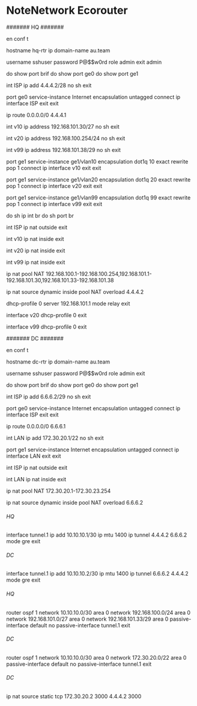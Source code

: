 # NoteNetwork Ecorouter
####### HQ #######

en
conf t

hostname hq-rtr
ip domain-name au.team

username sshuser
password P@$$w0rd
role admin
exit
admin

do show port brif
do show port ge0
do show port ge1

int ISP
ip add 4.4.4.2/28
no sh
exit

port ge0
service-instance Internet
encapsulation untagged
connect ip interface ISP
exit
exit

ip route 0.0.0.0/0 4.4.4.1

int v10
ip address 192.168.101.30/27
no sh
exit

int v20
ip address 192.168.100.254/24
no sh
exit

int v99
ip address 192.168.101.38/29
no sh
exit

port ge1
service-instance ge1/vlan10
encapsulation dot1q 10 exact
rewrite pop 1
connect ip interface v10
exit
exit

port ge1
service-instance ge1/vlan20
encapsulation dot1q 20 exact
rewrite pop 1
connect ip interface v20
exit
exit

port ge1
service-instance ge1/vlan99
encapsulation dot1q 99 exact
rewrite pop 1
connect ip interface v99
exit
exit

do sh ip int br
do sh port br

int ISP
ip nat outside
exit

int v10
ip nat inside
exit

int v20
ip nat inside
exit

int v99
ip nat inside
exit


ip nat pool NAT 192.168.100.1-192.168.100.254,192.168.101.1-192.168.101.30,192.168.101.33-192.168.101.38

ip nat source dynamic inside pool NAT overload 4.4.4.2

dhcp-profile 0
server 192.168.101.1
mode relay
exit

interface v20
dhcp-profile 0
exit

interface v99
dhcp-profile 0
exit



####### DC #######

en
conf t

hostname dc-rtr
ip domain-name au.team

username sshuser
password P@$$w0rd
role admin
exit

do show port brif
do show port ge0
do show port ge1

int ISP
ip add 6.6.6.2/29
no sh
exit

port ge0
service-instance Internet
encapsulation untagged
connect ip interface ISP
exit
exit

ip route 0.0.0.0/0 6.6.6.1

int LAN
ip add 172.30.20.1/22
no sh
exit

port ge1
service-instance Internet
encapsulation untagged
connect ip interface LAN
exit
exit

int ISP
ip nat outside
exit

int LAN
ip nat inside
exit

ip nat pool NAT 172.30.20.1-172.30.23.254

ip nat source dynamic inside pool NAT overload 6.6.6.2


###### HQ ######

interface tunnel.1
ip add 10.10.10.1/30
ip mtu 1400
ip tunnel 4.4.4.2 6.6.6.2 mode gre
exit


###### DC ######

interface tunnel.1
ip add 10.10.10.2/30
ip mtu 1400
ip tunnel 6.6.6.2 4.4.4.2 mode gre
exit


###### HQ ######

router ospf 1
network 10.10.10.0/30 area 0
network 192.168.100.0/24 area 0
network 192.168.101.0/27 area 0
network 192.168.101.33/29 area 0
passive-interface default
no passive-interface tunnel.1
exit


###### DC ######

router ospf 1
network 10.10.10.0/30 area 0
network 172.30.20.0/22 area 0
passive-interface default
no passive-interface tunnel.1
exit

###### DC ######

ip nat source static tcp 172.30.20.2 3000 4.4.4.2 3000 

